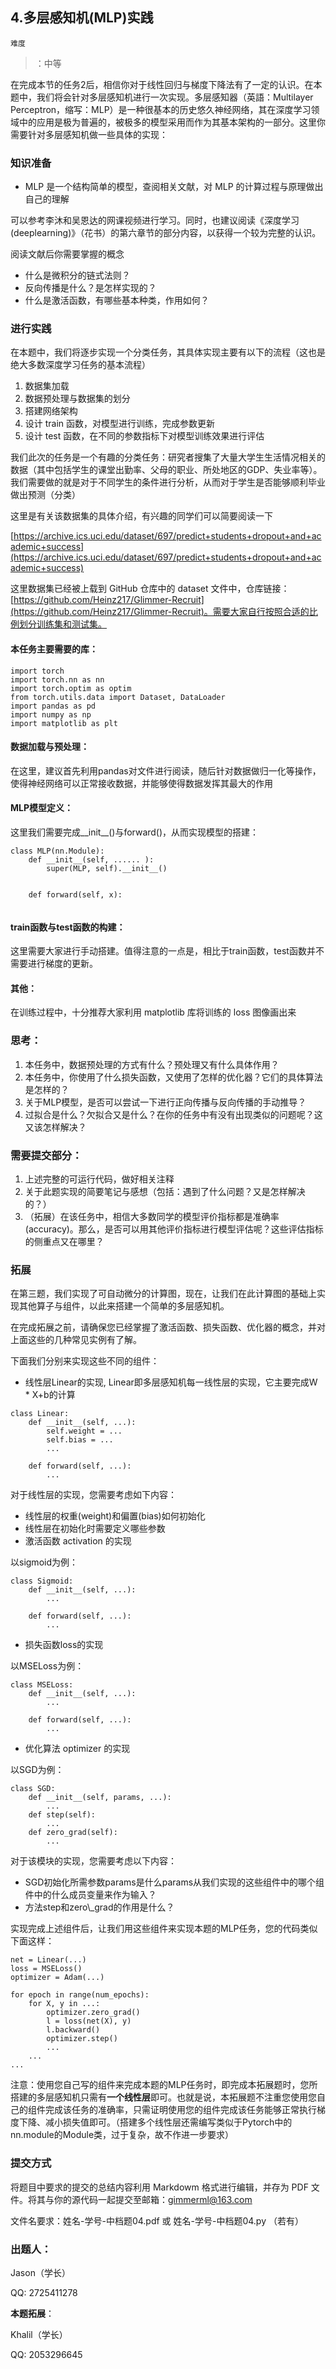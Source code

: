 ## 4.多层感知机(MLP)实践

```Plain Text
难度
```

> ：中等

在完成本节的任务2后，相信你对于线性回归与梯度下降法有了一定的认识。在本题中，我们将会针对多层感知机进行一次实现。多层感知器（英語：Multilayer Perceptron，缩写：MLP）是一种很基本的历史悠久神经网络，其在深度学习领域中的应用是极为普遍的，被极多的模型采用而作为其基本架构的一部分。这里你需要针对多层感知机做一些具体的实现：

### 知识准备

* MLP 是一个结构简单的模型，查阅相关文献，对 MLP 的计算过程与原理做出自己的理解

可以参考李沐和吴恩达的网课视频进行学习。同时，也建议阅读《深度学习(deeplearning)》（花书）的第六章节的部分内容，以获得一个较为完整的认识。

阅读文献后你需要掌握的概念

* 什么是微积分的链式法则？
* 反向传播是什么？是怎样实现的？
* 什么是激活函数，有哪些基本种类，作用如何？

### 进行实践

在本题中，我们将逐步实现一个分类任务，其具体实现主要有以下的流程（这也是绝大多数深度学习任务的基本流程）

1. 数据集加载
2. 数据预处理与数据集的划分
3. 搭建网络架构
4. 设计 train 函数，对模型进行训练，完成参数更新
5. 设计 test 函数，在不同的参数指标下对模型训练效果进行评估

我们此次的任务是一个有趣的分类任务：研究者搜集了大量大学生生活情况相关的数据（其中包括学生的课堂出勤率、父母的职业、所处地区的GDP、失业率等）。我们需要做的就是对于不同学生的条件进行分析，从而对于学生是否能够顺利毕业做出预测（分类）

这里是有关该数据集的具体介绍，有兴趣的同学们可以简要阅读一下

[https://archive.ics.uci.edu/dataset/697/predict+students+dropout+and+academic+success](https://archive.ics.uci.edu/dataset/697/predict+students+dropout+and+academic+success)

这里数据集已经被上载到 GitHub 仓库中的 dataset 文件中，仓库链接：[https://github.com/Heinz217/Glimmer-Recruit](https://github.com/Heinz217/Glimmer-Recruit)。需要大家自行按照合适的比例划分训练集和测试集。

#### **本任务主要需要的库：**

```Plain Text
import torch
import torch.nn as nn
import torch.optim as optim
from torch.utils.data import Dataset, DataLoader
import pandas as pd
import numpy as np
import matplotlib as plt
```

#### 数据加载与预处理：

在这里，建议首先利用pandas对文件进行阅读，随后针对数据做归一化等操作，使得神经网络可以正常接收数据，并能够使得数据发挥其最大的作用

#### MLP模型定义：

这里我们需要完成\_\_init\_\_()与forward()，从而实现模型的搭建：

```Plain Text
class MLP(nn.Module):
    def __init__(self, ...... ):
        super(MLP, self).__init__()
​
​
    def forward(self, x):
​
```

#### train函数与test函数的构建：

这里需要大家进行手动搭建。值得注意的一点是，相比于train函数，test函数并不需要进行梯度的更新。

#### 其他：

在训练过程中，十分推荐大家利用 matplotlib 库将训练的 loss 图像画出来

### 思考：

1. 本任务中，数据预处理的方式有什么？预处理又有什么具体作用？
2. 本任务中，你使用了什么损失函数，又使用了怎样的优化器？它们的具体算法是怎样的？
3. 关于MLP模型，是否可以尝试一下进行正向传播与反向传播的手动推导？
4. 过拟合是什么？欠拟合又是什么？在你的任务中有没有出现类似的问题呢？这又该怎样解决？

### 需要提交部分：

1. 上述完整的可运行代码，做好相关注释
2. 关于此题实现的简要笔记与感想（包括：遇到了什么问题？又是怎样解决的？）
3. （拓展）在该任务中，相信大多数同学的模型评价指标都是准确率(accuracy)。那么，是否可以用其他评价指标进行模型评估呢？这些评估指标的侧重点又在哪里？

### 拓展

在第三题，我们实现了可自动微分的计算图，现在，让我们在此计算图的基础上实现其他算子与组件，以此来搭建一个简单的多层感知机。

在完成拓展之前，请确保您已经掌握了激活函数、损失函数、优化器的概念，并对上面这些的几种常见实例有了解。

下面我们分别来实现这些不同的组件：

* 线性层Linear的实现, Linear即多层感知机每一线性层的实现，它主要完成W * X+b的计算

```Plain Text
class Linear:
    def __init__(self, ...):
        self.weight = ...
        self.bias = ...
        ...

    def forward(self, ...):
        ...    
```

对于线性层的实现，您需要考虑如下内容：

* 线性层的权重(weight)和偏置(bias)如何初始化
* 线性层在初始化时需要定义哪些参数
* 激活函数 activation 的实现

以sigmoid为例：

```Plain Text
class Sigmoid:
    def __init__(self, ...):
        ...

    def forward(self, ...):
        ...
```

* 损失函数loss的实现

以MSELoss为例：

```Plain Text
class MSELoss:
    def __init__(self, ...):
        ...

    def forward(self, ...):
        ...
```

* 优化算法 optimizer 的实现

以SGD为例：

```Plain Text
class SGD:
    def __init__(self, params, ...):
        ...
    def step(self):
        ...
    def zero_grad(self):
        ...
```

对于该模块的实现，您需要考虑以下内容：

* SGD初始化所需参数params是什么params从我们实现的这些组件中的哪个组件中的什么成员变量来作为输入？
* 方法step和zero\\\_grad的作用是什么？

实现完成上述组件后，让我们用这些组件来实现本题的MLP任务，您的代码类似下面这样：

```Plain Text
net = Linear(...)
loss = MSELoss()
optimizer = Adam(...)
​
for epoch in range(num_epochs):
    for X, y in ...:
        optimizer.zero_grad()
        l = loss(net(X), y)
        l.backward()
        optimizer.step()
        ...
    ...
...
```

注意：使用您自己写的组件来完成本题的MLP任务时，即完成本拓展题时，您所搭建的多层感知机只需有**一个线性层**即可。也就是说，本拓展题不注重您使用您自己的组件完成该任务的准确率，只需证明使用您的组件完成该任务能够正常执行梯度下降、减小损失值即可。（搭建多个线性层还需编写类似于Pytorch中的nn.module的Module类，过于复杂，故不作进一步要求）

### 提交方式

将题目中要求的提交的总结内容利用 Markdowm 格式进行编辑，并存为 PDF 文件。将其与你的源代码一起提交至邮箱：[gimmerml@163.com](mailto:gimmerml@163.com)

文件名要求：姓名-学号-中档题04.pdf 或 姓名-学号-中档题04.py （若有）

### 出题人：

Jason（学长）

QQ: 2725411278

**本题拓展**：

Khalil（学长）

QQ: 2053296645